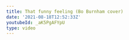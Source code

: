 ```yaml
---
title: That funny feeling (Bo Burnham cover)
date: '2021-08-18T12:52:33Z'
youtubeId: _aK5PgAFYpU
type: video
---
```


